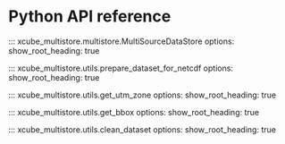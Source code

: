# Python API reference


::: xcube_multistore.multistore.MultiSourceDataStore
    options:
        show_root_heading: true


::: xcube_multistore.utils.prepare_dataset_for_netcdf
    options:
        show_root_heading: true

::: xcube_multistore.utils.get_utm_zone
    options:
        show_root_heading: true


::: xcube_multistore.utils.get_bbox
    options:
        show_root_heading: true

::: xcube_multistore.utils.clean_dataset
    options:
        show_root_heading: true
